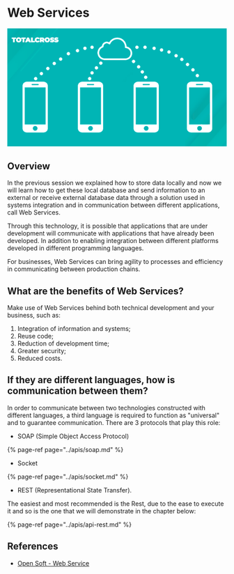 # Web Services

![](../../.gitbook/assets/webservice.png)

## Overview

In the previous session we explained how to store data locally and now we will learn how to get these local database and send information to an external or receive external database data through a solution used in systems integration and in communication between different applications, call Web Services. 

Through this technology, it is possible that applications that are under development will communicate with applications that have already been developed. In addition to enabling integration between different platforms developed in different programming languages. 

For businesses, Web Services can bring agility to processes and efficiency in communicating between production chains. 

## What are the benefits of Web Services?

Make use of Web Services behind both technical development and your business, such as:

1. Integration of information and systems;
2. Reuse code;
3. Reduction of development time;
4. Greater security;
5. Reduced costs.

## If they are different languages, how is communication between them? 

In order to communicate between two technologies constructed with different languages, a third language is required to function as "universal" and to guarantee communication. There are 3 protocols that play this role: 

* SOAP \(Simple Object Access Protocol\)

{% page-ref page="../apis/soap.md" %}

* Socket 

{% page-ref page="../apis/socket.md" %}

* REST \(Representational State Transfer\).

The easiest and most recommended is the Rest, due to the ease to execute it and so is the one that we will demonstrate in the chapter below:

{% page-ref page="../apis/api-rest.md" %}

## References

* [Open Soft - Web Service](https://www.opensoft.pt/web-service/)

